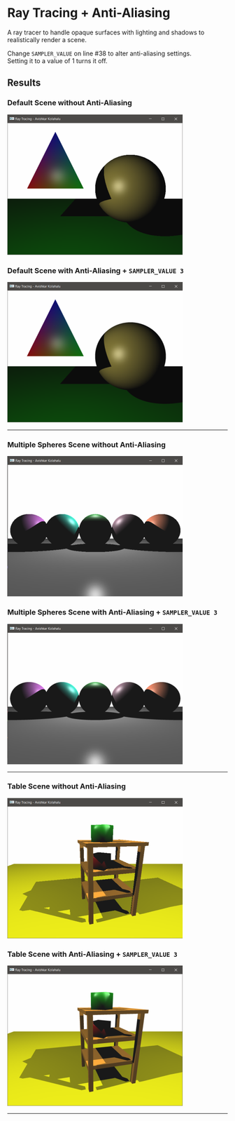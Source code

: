 # Ray Tracing + Anti-Aliasing
A ray tracer to handle opaque surfaces with lighting and shadows to realistically render a scene.

Change `SAMPLER_VALUE` on line #38 to alter anti-aliasing settings.\
Setting it to a value of 1 turns it off.

## Results

### Default Scene without Anti-Aliasing

![](raytracing-demo/images/default%20scene%20-%20no%20AA.png)

### Default Scene with Anti-Aliasing + `SAMPLER_VALUE 3`


![](raytracing-demo/images/default%20scene%20-%20sampler%20value%203%20-%20AA.png)


---
### Multiple Spheres Scene without Anti-Aliasing


![](raytracing-demo/images/spheres%20-%20no%20AA.png)


### Multiple Spheres Scene with Anti-Aliasing + `SAMPLER_VALUE 3`


![](raytracing-demo/images/spheres%20-%20sampler%20value%203%20-%20AA.png)


---
### Table Scene without Anti-Aliasing


![](raytracing-demo/images/table%20scene%20-%20no%20AA.png)


### Table Scene with Anti-Aliasing + `SAMPLER_VALUE 3`


![](raytracing-demo/images/table%20scene%20-%20sampler%20value%203%20-%20AA.png)


---
